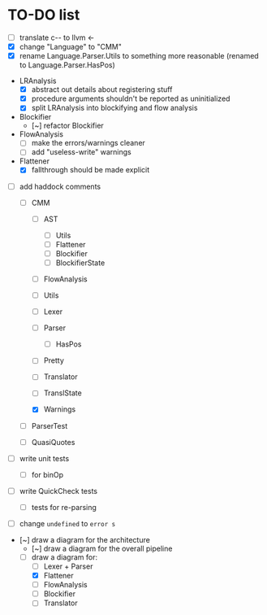 # TO-DO list

- [ ] translate c-- to llvm <-
- [x] change "Language" to "CMM"
- [x] rename Language.Parser.Utils to something more reasonable (renamed to Language.Parser.HasPos)
- LRAnalysis
  - [x] abstract out details about registering stuff
  - [x] procedure arguments shouldn't be reported as uninitialized
  - [x] split LRAnalysis into blockifying and flow analysis
- Blockifier
  - [~] refactor Blockifier
- FlowAnalysis
  - [ ] make the errors/warnings cleaner
  - [ ] add "useless-write" warnings
- Flattener
  - [x] fallthrough should be made explicit
- [ ] add haddock comments

  - [ ] CMM

    - [ ] AST

      - [ ] Utils
      - [ ] Flattener
      - [ ] Blockifier
      - [ ] BlockifierState

    - [ ] FlowAnalysis
    - [ ] Utils
    - [ ] Lexer
    - [ ] Parser
      - [ ] HasPos
    - [ ] Pretty
    - [ ] Translator
    - [ ] TranslState
    - [x] Warnings

  - [ ] ParserTest
  - [ ] QuasiQuotes

- [ ] write unit tests

  - [ ] for binOp

- [ ] write QuickCheck tests
  - [ ] tests for re-parsing
- [ ] change `undefined` to `error s`
- [~] draw a diagram for the architecture
  - [~] draw a diagram for the overall pipeline
  - [ ] draw a diagram for:
    - [ ] Lexer + Parser
    - [x] Flattener
    - [ ] FlowAnalysis
    - [ ] Blockifier
    - [ ] Translator
